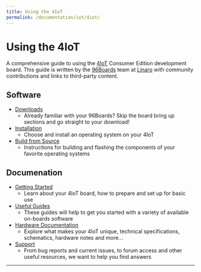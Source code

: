 ```yaml
---
title: Using the 4IoT
permalink: /documentation/iot/4iot/
---
```


# Using the 4IoT

A comprehensive guide to using the [4IoT](https://www.96boards.org/) Consumer Edition development board. This guide is written by the [96Boards](https://www.96boards.org) team at [Linaro](http://www.linaro.org) with community contributions and links to third-party content.

## Software

- [Downloads](downloads/)
   - Already familiar with your 96Boards? Skip the board bring up sections and go straight to your download!
- [Installation](installation/)
   - Choose and install an operating system on your 4IoT
- [Build from Source](build/)
   - Instructions for building and flashing the components of your favorite operating systems

## Documenation

- [Getting Started](getting-started/)
   - Learn about your 4IoT board, how to prepare and set up for basic use
- [Useful Guides](guides/)
   - These guides will help to get you started with a variety of available on-boards software
- [Hardware Documentation](hardware-docs/)
   - Explore what makes your 4IoT unique, technical specifications, schematics, hardware notes and more...
- [Support](support/)
   - From bug reports and current issues, to forum access and other useful resources, we want to help you find answers

***
